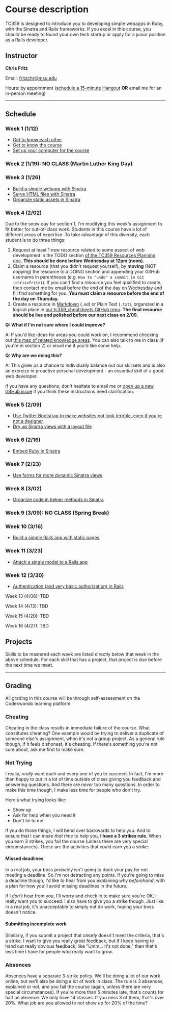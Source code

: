 # Course description

TC359 is designed to introduce you to developing simple webapps in Ruby, with the Sinatra and Rails frameworks. If you excel in this course, you should be ready to found your own tech startup or apply for a junior position as a Rails developer.

## Instructor

**Chris Fritz**

Email: fritzchr@msu.edu

Hours: by appointment ([schedule a 15-minute Hangout](https://calendly.com/chrisvfritz/15min) **OR** email me for an in-person meeting)

- - -

## Schedule

### Week 1 (1/12)

- [Get to know each other](http://codekwondo.herokuapp.com/skills/9)
- [Get to know the course](http://codekwondo.herokuapp.com/skills/10)
- [Set up your computer for the course](http://codekwondo.herokuapp.com/skills/15)

### Week 2 (1/19): NO CLASS (Martin Luther King Day)

### Week 3 (1/26)

- [Build a simple webapp with Sinatra](http://codekwondo.herokuapp.com/skills/19)
- [Serve HTML files with Sinatra](http://codekwondo.herokuapp.com/skills/32)
- [Organize static assets in Sinatra](http://codekwondo.herokuapp.com/skills/26)

### Week 4 (2/02)

Due to the snow day for section 1, I'm modifying this week's assignment to fit better for out-of-class work. Students in this course have a lot of different areas of expertise. To take advantage of this diversity, each student is to do three things:

1. Request at least 1 new resource related to some aspect of web development in the TODO section [of the TC359 Resources Planning doc](https://docs.google.com/document/d/1aQQB_tLIPC77CGKkEnziBXkEaqb6zFBhxP2vAQXuGIY/edit). **This should be done before Wednesday at 12pm (noon).**
2. Claim a resource (that you didn't request yourself), by **moving** (NOT copying) the resource to a DOING section and appending your GitHub username in parentheses (e.g. `How to "undo" a commit in Git (chrisvfritz)`). If you can't find a resource you feel qualified to create, then contact me by email before the end of the day on Wednesday and I'll find something for you. **You must claim a resource before the end of the day on Thursday.**
3. Create a resource in [Markdown](https://help.github.com/articles/markdown-basics/) (`.md`) or Plain Text (`.txt`), organized in a logical place in [our tc359_cheatsheets GitHub repo](https://github.com/chrisvfritz/tc359_cheatsheets). **The final resource should be live and polished before our next class on 2/09.**

**Q: What if I'm not sure where I could improve?**

A: If you'd like ideas for areas you could work on, I recommend checking out [this map of related knowledge areas](https://www.dropbox.com/s/3r51p9oo9msyzxv/rails_competencies_with_curriculum.png?dl=0). You can also talk to me in class (if you're in section 2) or email me if you'd like some help.

**Q: Why are we doing this?**

A: This gives us a chance to individually balance out our skillsets and is also an exercize in proactive personal development - an essential skill of a good web developer.

If you have any questions, don't hesitate to email me or [open up a new GitHub issue](https://github.com/chrisvfritz/tc359_syllabus/issues/new) if you think these instructions need clarification.

### Week 5 (2/09)

- [Use Twitter Bootstrap to make websites not look terrible, even if you're not a designer](http://codekwondo.herokuapp.com/skills/27)
- [Dry up Sinatra views with a layout file](http://codekwondo.herokuapp.com/skills/29)

### Week 6 (2/16)

- [Embed Ruby in Sinatra](http://codekwondo.herokuapp.com/skills/20)

### Week 7 (2/23)

- [Use forms for more dynamic Sinatra views](http://codekwondo.herokuapp.com/skills/33)

### Week 8 (3/02)

- [Organize code in helper methods in Sinatra](http://codekwondo.herokuapp.com/skills/40)

### Week 9 (3/09): NO CLASS (Spring Break)

### Week 10 (3/16)

- [Build a simple Rails app with static pages](http://codekwondo.herokuapp.com/skills/31)

### Week 11 (3/23)

- [Attach a single model to a Rails app](http://codekwondo.herokuapp.com/skills/41)

### Week 12 (3/30)

- [Authentication (and very basic authorization) in Rails](http://codekwondo.herokuapp.com/skills/42)

Week 13 (4/06): TBD

Week 14 (4/13): TBD

Week 15 (4/20): TBD

Week 16 (4/27): TBD

## Projects

Skills to be mastered each week are listed directly below that week in the above schedule. For each skill that has a project, that project is due before the next time we meet.

- - -

## Grading

All grading in this course will be through self-assessment on the Codekwondo learning platform.

### Cheating

Cheating in the class results in immediate failure of the course. What constitutes cheating? One example would be trying to deliver a duplicate of someone else's assignment, when it's not a group project. As a general rule though, if it feels dishonest, it's cheating. If there's something you're not sure about, ask me first to make sure.

### Not Trying

I really, *really* want each and every one of you to succeed. In fact, I'm more than happy to put in a lot of time outside of class giving you feedback and answering questions. And there are *never* too many questions. In order to make this time though, I make less time for people who don't try.

Here's what trying looks like:

- Show up
- Ask for help when you need it
- Don't lie to me

If you do those things, I will bend over backwards to help you. And to ensure that I can *make that time* to help you, **I have a 3 strikes rule.** When you earn 3 strikes, you fail the course (unless there are very special circumstances). These are the activities that could earn you a strike:

#### Missed deadlines

In a real job, your boss probably isn't going to dock your pay for not meeting a deadline. So I'm not detracting any points. If you're going to miss a deadline though, I'd like to hear from you explaining why *beforehand*, with a plan for how you'll avoid missing deadlines in the future.

If I *don't* hear from you, I'll worry and check in to make sure you're OK. I really want you to succeed. I also have to give you a strike though. Just like in a real job, it's unacceptable to simply not do work, hoping your boss doesn't notice.

#### Submitting incomplete work

Similarly, if you submit a project that *clearly* doesn't meet the criteria, that's a strike. I want to give you really great feedback, but if I keep having to hand out really obvious feedback, like "Umm... it's not done," then that's less time I have for people who really want to grow.

### Absences

Absences have a separate 3-strike policy. We'll be doing a lot of our work online, but we'll also be doing a lot of work in class. The rule is 3 absences, explained or not, and you fail the course (again, unless there are very special circumstances). If you're more than 5 minutes late, that's counts for half an absence. We only have 14 classes. If you miss 3 of them, that's over 20%. What job are you allowed to not show up for 20% of the time?
